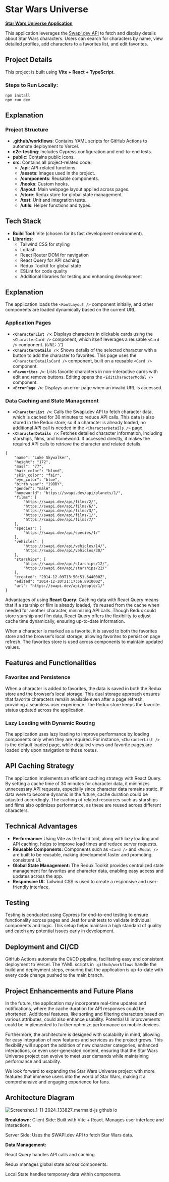 <h1>Star Wars Universe</h1>

<a href=https://star-wars-universe-eight.vercel.app/><b>Star Wars Universe Application</b></a>
<p>This application leverages the <a href="https://swapi.dev">Swapi.dev API</a> to fetch and display details about Star Wars characters. Users can search for characters by name, view detailed profiles, add characters to a favorites list, and edit favorites.</p>

<h2>Project Details</h2>

<p>This project is built using <b>Vite + React + TypeScript</b>.</p>
<h3>Steps to Run Locally:</h3>
<pre><code>npm install
npm run dev
</code></pre>

<h2>Explanation</h2>

<h3>Project Structure</h3>
<ul>
  <li><b>.github/workflows</b>: Contains YAML scripts for GitHub Actions to automate deployment to Vercel.</li>
  <li><b>e2e-testing</b>: Includes Cypress configuration and end-to-end tests.</li>
  <li><b>public</b>: Contains public icons.</li>
  <li><b>src</b>: Contains all project-related code:
    <ul>
      <li><b>/api</b>: API-related functions.</li>
      <li><b>/assets</b>: Images used in the project.</li>
      <li><b>/components</b>: Reusable components.</li>
      <li><b>/hooks</b>: Custom hooks.</li>
      <li><b>/layout</b>: Main webpage layout applied across pages.</li>
      <li><b>/store</b>: Redux store for global state management.</li>
      <li><b>/test</b>: Unit and integration tests.</li>
      <li><b>/utils</b>: Helper functions and types.</li>
    </ul>
  </li>
</ul>

<h2>Tech Stack</h2>
<ul>
  <li><b>Build Tool</b>: Vite (chosen for its fast development environment).</li>
  <li><b>Libraries</b>:
    <ul>
      <li>Tailwind CSS for styling</li>
      <li>Lodash</li>
      <li>React Router DOM for navigation</li>
      <li>React Query for API caching</li>
      <li>Redux Toolkit for global state</li>
      <li>ESLint for code quality</li>
      <li>Additional libraries for testing and enhancing development</li>
    </ul>
  </li>
</ul>

<h2>Explanation</h2>

<p>The application loads the <code>&lt;RootLayout /&gt;</code> component initially, and other components are loaded dynamically based on the current URL.</p>

<h3>Application Pages</h3>
<ul>
  <li><b><code>&lt;CharacterList /&gt;</code></b>: Displays characters in clickable cards using the <code>&lt;CharacterCard /&gt;</code> component, which itself leverages a reusable <code>&lt;Card /&gt;</code> component. <i>(URL: '/')</i></li>
  <li><b><code>&lt;CharacterDetails /&gt;</code></b>: Shows details of the selected character with a button to add the character to favorites. This page uses the <code>&lt;CharacterDetailsCard /&gt;</code> component, built on a reusable <code>&lt;Card /&gt;</code> component.</li>
  <li><b><code>&lt;Favourites /&gt;</code></b>: Lists favorite characters in non-interactive cards with edit and remove buttons. Editing opens the <code>&lt;EditCharacterModal /&gt;</code> component.</li>
  <li><b><code>&lt;ErrorPage /&gt;</code></b>: Displays an error page when an invalid URL is accessed.</li>
</ul>

<h3>Data Caching and State Management</h3>
<ul>
  <li><b><code>&lt;CharacterList /&gt;</code></b>: Calls the Swapi.dev API to fetch character data, which is cached for 30 minutes to reduce API calls. This data is also stored in the Redux store, so if a character is already loaded, no additional API call is needed in the <code>&lt;CharacterDetails /&gt;</code> page.</li>
  <li><b><code>&lt;CharacterDetails /&gt;</code></b>: Fetches detailed character information, including starships, films, and homeworld. If accessed directly, it makes the required API calls to retrieve the character and related details.</li>
</ul>

<pre><code>{
    "name": "Luke Skywalker",
    "height": "172",
    "mass": "77",
    "hair_color": "blond",
    "skin_color": "fair",
    "eye_color": "blue",
    "birth_year": "19BBY",
    "gender": "male",
    "homeworld": "https://swapi.dev/api/planets/1/",
    "films": [
    	"https://swapi.dev/api/films/2/",
    	"https://swapi.dev/api/films/6/",
    	"https://swapi.dev/api/films/3/",
    	"https://swapi.dev/api/films/1/",
    	"https://swapi.dev/api/films/7/"
    ],
    "species": [
    	"https://swapi.dev/api/species/1/"
    ],
    "vehicles": [
    	"https://swapi.dev/api/vehicles/14/",
    	"https://swapi.dev/api/vehicles/30/"
    ],
    "starships": [
    	"https://swapi.dev/api/starships/12/",
    	"https://swapi.dev/api/starships/22/"
    ],
    "created": "2014-12-09T13:50:51.644000Z",
    "edited": "2014-12-20T21:17:56.891000Z",
    "url": "https://swapi.dev/api/people/1/"
}
</code></pre>

<p>Advantages of using <b>React Query</b>: Caching data with React Query means that if a starship or film is already loaded, it’s reused from the cache when needed for another character, minimizing API calls. Though Redux could store starship and film data, React Query offers the flexibility to adjust cache time dynamically, ensuring up-to-date information.</p>

<p>When a character is marked as a favorite, it is saved to both the favorites store and the browser’s local storage, allowing favorites to persist on page refresh. The favorites store is used across components to maintain updated values.</p>

<h2>Features and Functionalities</h2>

<h3>Favorites and Persistence</h3>
<p>When a character is added to favorites, the data is saved in both the Redux store and the browser’s local storage. This dual storage approach ensures that favorite characters remain available even after a page refresh, providing a seamless user experience. The Redux store keeps the favorite status updated across the application.</p>

<h3>Lazy Loading with Dynamic Routing</h3>
<p>The application uses lazy loading to improve performance by loading components only when they are required. For instance, <code>&lt;CharacterList /&gt;</code> is the default loaded page, while detailed views and favorite pages are loaded only upon navigation to those routes.</p>

<h2>API Caching Strategy</h2>

<p>The application implements an efficient caching strategy with React Query. By setting a cache time of 30 minutes for character data, it minimizes unnecessary API requests, especially since character data remains static. If data were to become dynamic in the future, cache duration could be adjusted accordingly. The caching of related resources such as starships and films also optimizes performance, as these are reused across different characters.</p>

<h2>Technical Advantages</h2>

<ul>
  <li><b>Performance:</b> Using Vite as the build tool, along with lazy loading and API caching, helps to improve load times and reduce server requests.</li>
  <li><b>Reusable Components:</b> Components such as <code>&lt;Card /&gt;</code> and <code>&lt;Modal /&gt;</code> are built to be reusable, making development faster and promoting consistent UI.</li>
  <li><b>Global State Management:</b> The Redux Toolkit provides centralized state management for favorites and character data, enabling easy access and updates across the app.</li>
  <li><b>Responsive UI:</b> Tailwind CSS is used to create a responsive and user-friendly interface.</li>
</ul>

<h2>Testing</h2>

<p>Testing is conducted using Cypress for end-to-end testing to ensure functionality across pages and Jest for unit tests to validate individual components and logic. This setup helps maintain a high standard of quality and catch any potential issues early in development.</p>

<h2>Deployment and CI/CD</h2>

<p>GitHub Actions automate the CI/CD pipeline, facilitating easy and consistent deployment to Vercel. The YAML scripts in <code>.github/workflows</code> handle the build and deployment steps, ensuring that the application is up-to-date with every code change pushed to the main branch.</p>

<h2>Project Enhancements and Future Plans</h2>

<p>In the future, the application may incorporate real-time updates and notifications, where the cache duration for API responses could be shortened. Additional features, like sorting and filtering characters based on various attributes, could also enhance usability. Potential UI improvements could be implemented to further optimize performance on mobile devices.</p>

<p>Furthermore, the architecture is designed with scalability in mind, allowing for easy integration of new features and services as the project grows. This flexibility will support the addition of new character categories, enhanced interactions, or even user-generated content, ensuring that the Star Wars Universe project can evolve to meet user demands while maintaining performance and usability.</p>

<p>We look forward to expanding the Star Wars Universe project with more features that immerse users into the world of Star Wars, making it a comprehensive and engaging experience for fans.</p>

<h2>Architecture Diagram</h2>

![Screenshot_1-11-2024_133827_mermaid-js github io](https://github.com/user-attachments/assets/f0c08124-dc68-4111-85e4-c8b124c4f7b8)

<b>Breakdown:</b>
Client Side: Built with Vite + React. Manages user interface and interactions.

Server Side: Uses the SWAPI.dev API to fetch Star Wars data.

<b>Data Management:</b>

React Query handles API calls and caching.

Redux manages global state across components.

Local State handles temporary data within components.

